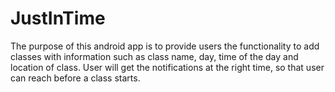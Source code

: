 # JustInTime
The purpose of this android app is to provide users the functionality to add classes with information such as class name, day, time of the day and location of class.
User will get the notifications at the right time, so that user can reach before a class starts. 
